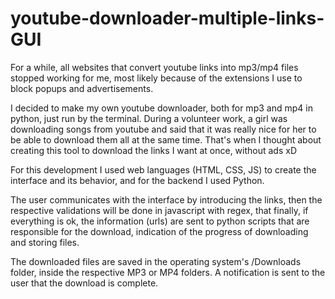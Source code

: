 # youtube-downloader-multiple-links-GUI

For a while, all websites that convert youtube links into mp3/mp4 files stopped working for me, most likely because 
of the extensions I use to block popups and advertisements.

I decided to make my own youtube downloader, both for mp3 and mp4 in python, just run by the terminal. 
During a volunteer work, a girl was downloading songs from youtube and said that it was really nice for her to be able to download 
them all at the same time. That's when I thought about creating this tool to download the links I want at once, without ads xD

For this development I used web languages (HTML, CSS, JS) to create the interface and its behavior, and for the backend I used Python.

The user communicates with the interface by introducing the links, then the respective validations will be done in 
javascript with regex, that finally, if everything is ok, the information (urls) are sent to python scripts that are responsible 
for the download, indication of the progress of downloading and storing files.

The downloaded files are saved in the operating system's /Downloads folder, inside the respective MP3 or MP4 folders. 
A notification is sent to the user that the download is complete.
